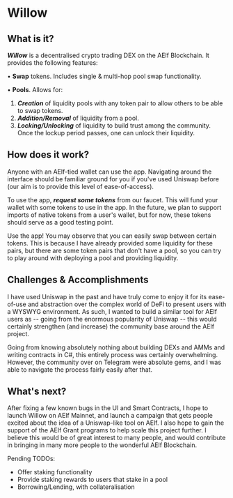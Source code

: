 # Willow

## What is it?

***Willow*** is a decentralised crypto trading DEX on the AElf Blockchain. It provides the following features:

• **Swap** tokens. Includes single & multi-hop pool swap functionality. 

• **Pools**. Allows for:

1. ***Creation*** of liquidity pools with any token pair to allow others to be able to swap tokens.
2. ***Addition/Removal*** of liquidity from a pool.
3. ***Locking/Unlocking*** of liquidity to build trust among the community. Once the lockup period passes, one can unlock their liquidity. 

 
## How does it work?

Anyone with an AElf-tied wallet can use the app. Navigating around the interface should be familiar ground for you if you've used Uniswap before (our aim is to provide this level of ease-of-access). 

To use the app, ***request some tokens*** from our faucet. This will fund your wallet with some tokens to use in the app. In the future, we plan to support imports of native tokens from a user's wallet, but for now, these tokens should serve as a good testing point. 

Use the app! You may observe that you can easily swap between certain tokens. This is because I have already provided some liquidity for these pairs, but there are some token pairs that don't have a pool, so you can try to play around with deploying a pool and providing liquidity. 

## Challenges & Accomplishments

I have used Uniswap in the past and have truly come to enjoy it for its ease-of-use and abstraction over the complex world of DeFi to present users with a WYSWYG environment. As such, I wanted to build a similar tool for AElf users as -- going from the enormous popularity of Uniswap -- this would certainly strengthen (and increase) the community base around the AElf project. 

Going from knowing absolutely nothing about building DEXs and AMMs and writing contracts in C#, this entirely process was certainly overwhelming. However, the community over on Telegram were absolute gems, and I was able to navigate the process fairly easily after that.

## What's next?

After fixing a few known bugs in the UI and Smart Contracts, I hope to launch Willow on AElf Mainnet, and launch a campaign that gets people excited about the idea of a Uniswap-like tool on AElf. I also hope to gain the support of the AElf Grant programs to help scale this project further. I believe this would be of great interest to many people, and would contribute in bringing in many more people to the wonderful AElf Blockchain. 

Pending TODOs:

- Offer staking functionality 
- Provide staking rewards to users that stake in a pool
- Borrowing/Lending, with collateralisation